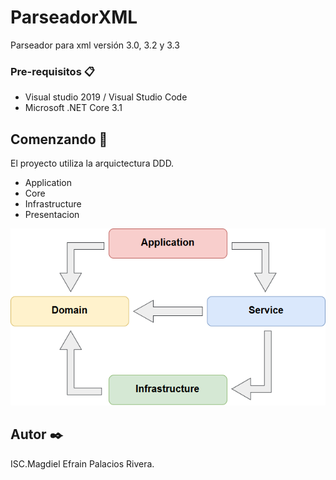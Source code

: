 # ParseadorXML
Parseador para xml versión 3.0, 3.2 y 3.3


### Pre-requisitos 📋

* Visual studio 2019 / Visual Studio Code
* Microsoft .NET Core 3.1

## Comenzando 🚀
El proyecto utiliza la arquictectura DDD.

* Application
* Core
* Infrastructure
* Presentacion

![projects_dependencies](docs/1_qpHCIA7RDfW89KtSUXGJog.png)



## Autor ✒️

ISC.Magdiel Efrain Palacios Rivera.
